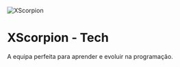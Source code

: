 ![XScorpion](https://avatars.githubusercontent.com/u/99469352?s=200&v=4)

<h1>XScorpion - Tech</h1>
<p>A equipa perfeita para aprender e evoluir na programação.</p>
